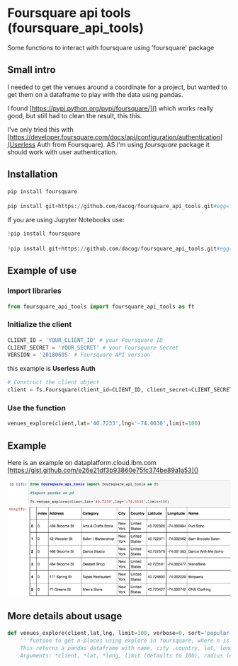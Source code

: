 # Foursquare api tools (foursquare\_api\_tools)
Some functions to interact with foursquare using 'foursquare' package

## Small intro

I needed to get the venues around a coordinate for a project, but wanted to get them on a dataframe to play with the data using pandas.

I found [https://pypi.python.org/pypi/foursquare/]() which works really good, but still had to clean the result, this this.

I've only tried this with [https://developer.foursquare.com/docs/api/configuration/authentication](Userless Auth from Foursquare). AS I'm using _foursquare_ package it should work with user authentication.


## Installation

```python 
pip install foursquare

pip install git+https://github.com/dacog/foursquare_api_tools.git#egg=foursquare_api_tools
```
If you are using Jupyter Notebooks use:

```python
!pip install foursquare

!pip install git+https://github.com/dacog/foursquare_api_tools.git#egg=foursquare_api_tools
```

## Example of use

### Import libraries

```python
from foursquare_api_tools import foursquare_api_tools as ft
````

### Initialize the client
```python
CLIENT_ID = 'YOUR_CLIENT_ID' # your Foursquare ID
CLIENT_SECRET = 'YOUR_SECRET' # your Foursquare Secret
VERSION = '20180605' # Foursquare API version`
```
this example is **Userless Auth**

```python 
# Construct the client object 
client = fs.Foursquare(client_id=CLIENT_ID, client_secret=CLIENT_SECRET, version=VERSION)
```

### Use the function
```python
venues_explore(client,lat='40.7233',lng='-74.0030',limit=100)
```

## Example

Here is an example on dataplatform.cloud.ibm.com
[https://gist.github.com/e26e21df3b93860e75fc374be89a1a53]()


![Example image](https://github.com/dacog/foursquare_api_tools/blob/master/example.png?raw=true)

## More details about usage
```python
def venues_explore(client,lat,lng, limit=100, verbose=0, sort='popular', radius=2000, offset=1, day='any'):
	'''funtion to get n-places using explore in foursquare, where n is the limit when calling the function.
	This returns a pandas dataframe with name, city ,country, lat, long, address and main category as columns
	Arguments: *client, *lat, *long, limit (defaults to 100), radius (defaults to 2000), verbose (defaults to 0), offset (defaults to 1), day (defaults to any)'''

```
